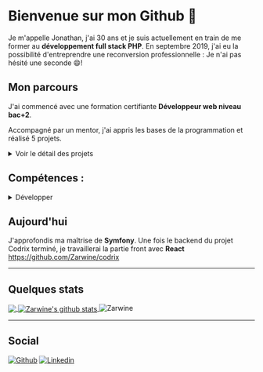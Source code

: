 # Bienvenue sur mon Github 👋
Je m'appelle Jonathan, j'ai 30 ans et je suis actuellement en train de me former au **développement full stack PHP**. En septembre 2019, j'ai eu la possibilité d'entreprendre une reconversion professionnelle : Je n'ai pas hésité une seconde :smile:!


## Mon parcours
J'ai commencé avec une formation certifiante **Développeur web niveau bac+2**. 

Accompagné par un mentor, j'ai appris les bases de la programmation et réalisé 5 projets.
<details>
  <summary>Voir le détail des projets</summary>

1. La webagency

   Intégration **HTML et CSS responsive** + mise en ligne d'une page web. https://jogu.fr/webagency/index
2. Ireki 

   Projet **Wordpress** avec personnalisation d'un thème enfant. Référencement naturel **SEO** ainsi que des bases en terme de sécurité. https://www.jogu.fr/ireki/
3. Véloc 

   Premier contact avec **JavaScript en objet** et les **REGEX**. Requête **AJAX** et utilisation d'une **API** qui fournit des informations en direct. https://jogu.fr/veloc/index
4. Un billet simple pour l'Alaska

   **Archiecture MVC**, **PHP objet** et requêtes **SQL**. Mise en place d'un back-office privé avec un système de **CRUD** pour la gestion d'articles ainsi qu'une interface    **WYSIWYG**. Sécuriser un site internet ( **Faille XSS, CRLF, Bruteforce, Injection SQL, etc.** ). https://jogu.fr/forteroche/home
5. Jogu, mon portfolio 

   Association des connaissances acquises + création de fichier **JSON**, upload de fichier. https://jogu.fr/home 

C'est vrai qu'aujourd'hui, quand je regarde ces projets, je les trouve bien moche 😄 ! Mais n'oublions pas que ce sont mes premiers pas et ce qui nous intéresse ici, après tout, c'est le code. Seuls les projets 4 et 5 sont disponibles sur Github.
</details>

## Compétences :
  <details>
  <summary>Développer</summary>
  
- Back-End -
![PHP](https://img.shields.io/badge/PHP-grey.svg)

- Front-End -
![HTML5](https://img.shields.io/badge/HTML5-orange.svg)
![CSS3](https://img.shields.io/badge/CSS3-informational.svg)
![JavaScript](https://img.shields.io/badge/Javascript-yellow.svg)

- Databases -
![MYSQL](https://img.shields.io/badge/MySQL-blue.svg)

- Frameworks -
![Bootstrap](https://img.shields.io/badge/Bootstrap-purple.svg)
![Symfony](https://img.shields.io/badge/Symfony-black.svg)

- CMS -
![Wordpress](https://img.shields.io/badge/Wordpress-black.svg)

- Tools -
![Git](https://img.shields.io/badge/Git-orange.svg)
![PHPUnit](https://img.shields.io/badge/PHPUnit-grey.svg)

- Operating system-
![Windows](https://img.shields.io/badge/WINDOWS-blue.svg)

- Agile Methodologies -
![SCRUM](https://img.shields.io/badge/SCRUM-blue.svg)
</details>

## Aujourd'hui
J'approfondis ma maîtrise de **Symfony**.
Une fois le backend du projet Codrix terminé, je travaillerai la partie front avec **React**
https://github.com/Zarwine/codrix

---

## Quelques stats 
<!-- Most lang stats -->
<a href="https://github.com/Zarwine">
  <img align="center" src="https://github-readme-stats.vercel.app/api/top-langs/?username=Zarwine&theme=dark&hide_langs_below=1" />
</a>
<!-- Profile highlights -->
<a href="https://github.com/Zarwine">
 <img align="center" src="https://github-readme-stats.vercel.app/api?username=Zarwine&show_icons=true&theme=dark&line_height=40" alt="Zarwine's github stats"/>
</a>
<img src="https://komarev.com/ghpvc/?username=Zarwine" alt="Zarwine" />

---
## Social
[![Github](https://img.shields.io/badge/-Github-000?style=flat&logo=Github&logoColor=white)](https://github.com/Zarwine)
[![Linkedin](https://img.shields.io/badge/-LinkedIn-blue?style=flat&logo=Linkedin&logoColor=white)](https://www.linkedin.com/in/jonathan-guazzelli-34908718b/)

